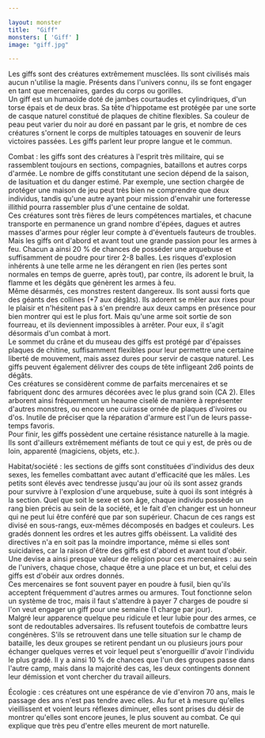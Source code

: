```yaml
---

layout: monster
title:  "Giff"
monsters: [ 'Giff' ]
image: "giff.jpg"

---
```


Les giffs sont des créatures extrêmement musclées. Ils sont civilisés mais aucun n'utilise la magie. Présents dans l'univers connu, ils se font engager en tant que mercenaires, gardes du corps ou gorilles.  
Un giff est un humaoïde doté de jambes courtaudes et cylindriques, d'un torse épais et de deux bras. Sa tête d'hippotame est protégée par une sorte de casque naturel constitué de plaques de chitine flexibles. Sa couleur de peau peut varier du noir au doré en passant par le gris, et nombre de ces créatures s'ornent le corps de multiples tatouages en souvenir de leurs victoires passées. Les giffs parlent leur propre langue et le commun.

<span class="heading">Combat :</span> les giffs sont des créatures à l'esprit très militaire, qui se rassemblent toujours en sections, compagnies, bataillons et autres corps d'armée. Le nombre de giffs constitutant une secion dépend de la saison, de lasituation et du danger estimé. Par exemple, une section chargée de protéger une maison de jeu peut très bien ne comprendre que deux individus, tandis qu'une autre ayant pour mission d'envahir une forteresse illithid pourra rassembler plus d'une centaine de soldat.  
Ces créatures sont très fières de leurs compétences martiales, et chacune transporte en permanence un grand nombre d'épées, dagues et autres masses d'armes pour régler leur compte à d'éventuels fauteurs de troubles.  
Mais les giffs ont d'abord et avant tout une grande passion pour les armes à feu. Chacun a ainsi 20 % de chances de posséder une arquebuse et suffisamment de poudre pour tirer 2-8 balles. Les risques d'explosion inhérents à une telle arme ne les dérangent en rien (les pertes sont normales en temps de guerre, après tout), par contre, ils adorent le bruit, la flamme et les dégâts que génèrent les armes à feu.  
Même désarmés, ces monstres restent dangereux. Ils sont aussi forts que des géants des collines (+7 aux dégâts). Ils adorent se mêler aux rixes pour le plaisir et n'hésitent pas à s'en prendre aux deux camps en présence pour bien montrer qui est le plus fort. Mais qu'une arme soit sortie de son fourreau, et ils deviennent impossibles à arrêter. Pour eux, il s'agit désormais d'un combat à mort.  
Le sommet du crâne et du museau des giffs est protégé par d'épaisses plaques de chitine, suffisamment flexibles pour leur permettre une certaine liberté de mouvement, mais assez dures pour servir de casque naturel. Les giffs peuvent également délivrer des coups de tête infligeant 2d6 points de dégâts.  
Ces créatures se considèrent comme de parfaits mercenaires et se fabriquent donc des armures décorées avec le plus grand soin (CA 2). Elles arborent ainsi fréquemment un heaume ciselé de manière à représenter d'autres monstres, ou encore une cuirasse ornée de plaques d'ivoires ou d'os. Inutile de préciser que la réparation d'armure est l'un de leurs passe-temps favoris.  
Pour finir, les giffs possèdent une certaine résistance naturelle à la magie. Ils sont d'ailleurs extrêmement méfiants de tout ce qui y est, de près ou de loin, apparenté (magiciens, objets, etc.).

<span class="heading">Habitat/société :</span> les sections de giffs sont constituées d'individus des deux sexes, les femelles combattant avec autant d'efficacité que les mâles. Les petits sont élevés avec tendresse jusqu'au jour où ils sont assez grands pour survivre à l'explosion d'une arquebuse, suite à quoi ils sont intégrés à la section. Quel que soit le sexe et son âge, chaque individu possède un rang bien précis au sein de la société, et le fait d'en changer est un honneur qui ne peut lui être conféré que par son supérieur. Chacun de ces rangs est divisé en sous-rangs, eux-mêmes décomposés en badges et couleurs. Les gradés donnent les ordres et les autres giffs obéissent. La validité des directives n'a en soit pas la moindre importance, même si elles sont suicidaires, car la raison d'être des giffs est d'abord et avant tout d'obéir. Une devise a ainsi presque valeur de religion pour ces mercenaires : au sein de l'univers, chaque chose, chaque être a une place et un but, et celui des giffs est d'obéir aux ordres donnés.  
Ces mercenaires se font souvent payer en poudre à fusil, bien qu'ils acceptent fréquemment d'autres armes ou armures. Tout fonctionne selon un système de troc, mais il faut s'attendre à payer 7 charges de poudre si l'on veut engager un giff pour une semaine (1 charge par jour).  
Malgré leur apparence quelque peu ridicule et leur lubie pour des armes, ce sont de redoutables adversaires. Ils refusent toutefois de combattre leurs congénères. S'ils se retrouvent dans une telle situation sur le champ de bataille, les deux groupes se retirent pendant un ou plusieurs jours pour échanger quelques verres et voir lequel peut s'enorgueillir d'avoir l'individu le plus gradé. Il y a ainsi 10 % de chances que l'un des groupes passe dans l'autre camp, mais dans la majorité des cas, les deux contingents donnent leur démission et vont chercher du travail ailleurs.

<span class="heading">Écologie :</span> ces créatures ont une espérance de vie d'environ 70 ans, mais le passage des ans n'est pas tendre avec elles. Au fur et à mesure qu'elles vieillissent et voient leurs réflexes diminuer, elles sont prises du désir de montrer qu'elles sont encore jeunes, le plus souvent au combat. Ce qui explique que très peu d'entre elles meurent de mort naturelle.